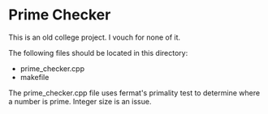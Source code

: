 # Prime Checker

This is an old college project. I vouch for none of it.

The following files should be located in this directory:
* prime_checker.cpp
* makefile

The prime_checker.cpp file uses fermat's primality test to determine where a
number is prime. Integer size is an issue.
